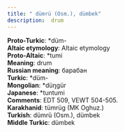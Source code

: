 ```yaml
---
title: " dümrü (Osm.), dümbek"
description:  drum
---
```


<strong>Proto-Turkic</strong>:  *düm-<br>
<strong>Altaic etymology</strong>:  Altaic etymology<br>
<strong> Proto-Altaic</strong>:  *tumi<br>
<strong>Meaning</strong>:  drum<br>
<strong>Russian meaning</strong>:  барабан<br>
<strong>Turkic</strong>:  *düm-<br>
<strong>Mongolian</strong>:  *düŋgür<br>
<strong>Japanese</strong>:  *tuntumi<br>
<strong>Comments</strong>:  EDT 509, VEWT 504-505.<br>
<strong>Karakhanid</strong>:  tümrüg (MK Oghuz.)<br>
<strong>Turkish</strong>:  dümrü (Osm.), dümbek<br>
<strong>Middle Turkic</strong>:  dümbek<br>


